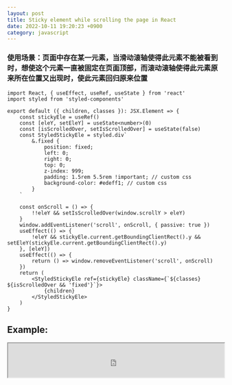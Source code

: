 ```yaml
---
layout: post
title: Sticky element while scrolling the page in React
date: 2022-10-11 19:20:23 +0900
category: javascript
---
```

### 使用场景：页面中存在某一元素，当滑动滚轴使得此元素不能被看到时，想使这个元素一直被固定在页面顶部，而滚动滚轴使得此元素原来所在位置又出现时，使此元素回归原来位置
```tsx
import React, { useEffect, useRef, useState } from 'react'
import styled from 'styled-components'

export default ({ children, classes }): JSX.Element => {
    const stickyEle = useRef()
    const [eleY, setEleY] = useState<number>(0)
    const [isScrolledOver, setIsScrolledOver] = useState(false)
    const StyledStickyEle = styled.div`
        &.fixed {
            position: fixed;
            left: 0;
            right: 0;
            top: 0;
            z-index: 999;
            padding: 1.5rem 5.5rem !important; // custom css
            background-color: #edeff1; // custom css
        }
    `

    const onScroll = () => {
        !!eleY && setIsScrolledOver(window.scrollY > eleY)
    }
    window.addEventListener('scroll', onScroll, { passive: true })
    useEffect(() => {
        !eleY && stickyEle.current.getBoundingClientRect().y && setEleY(stickyEle.current.getBoundingClientRect().y)
    }, [eleY])
    useEffect(() => {
        return () => window.removeEventListener('scroll', onScroll)
    })
    return (
        <StyledStickyEle ref={stickyEle} className={`${classes} ${isScrolledOver && 'fixed'}`}>
            {children}
        </StyledStickyEle>
    )
}

```
## Example:
<iframe name="sticky element" src="https://summer-dong.github.io/public/img/sticky-element.webm" marginwidth="1px" marginheight="20px" width=100% height="80px" frameborder=1 　scrolling="yes">
